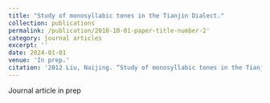 ```yaml
---
title: "Study of monosyllabic tones in the Tianjin Dialect."
collection: publications
permalink: /publication/2010-10-01-paper-title-number-2'
category: journal articles
excerpt: ''
date: 2024-01-01
venue: 'In prep.'
citation: '2012 Liu, Naijing. “Study of monosyllabic tones in the Tianjin Dialect.” Modern Language: Linguistic Research, 3, 10-11. (Published in Chinese).'
---
```

Journal article in prep
